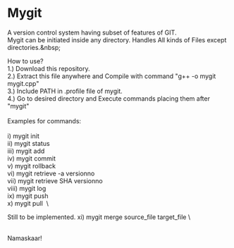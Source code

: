 # Mygit
A version control system having subset of features of GIT.\
Mygit can be initiated inside any directory. Handles All kinds of Files except directories.\&nbsp;

How to use?\
1.) Download this repository.\
2.) Extract this file anywhere and Compile with command "g++ -o mygit mygit.cpp"\
3.) Include PATH in .profile file of mygit.\
4.) Go to desired directory and Execute commands placing them after "mygit"\
\
Examples for commands:\
\
i)    mygit init&nbsp;\
ii)   mygit status&nbsp;\
iii)  mygit add&nbsp;\
iv)   mygit commit&nbsp;\
v)    mygit rollback&nbsp;\
vi)   mygit retrieve -a versionno&nbsp;\
vii)  mygit retrieve SHA versionno&nbsp;\
viii) mygit log&nbsp;\
ix)   mygit push&nbsp;\
x)    mygit pull &nbsp;\

Still to be implemented.
xi)   mygit merge source_file target_file&nbsp;\

\
Namaskaar!

